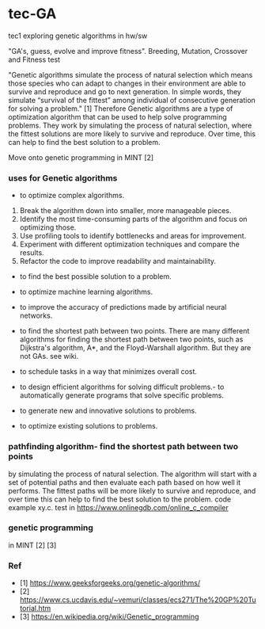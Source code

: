 # tec-GA
tec1 exploring genetic algorithms in hw/sw

"GA's, guess, evolve and improve fitness". Breeding, Mutation, Crossover and Fitness test

"Genetic algorithms simulate the process of natural selection which means those species who can adapt to changes in their environment are able to survive and reproduce and go to next generation. In simple words, they simulate “survival of the fittest” among individual of consecutive generation for solving a problem." [1]
Therefore Genetic algorithms are a type of optimization algorithm that can be used to help solve programming problems. They work by simulating the process of natural selection, where the fittest solutions are more likely to survive and reproduce. Over time, this can help to find the best solution to a problem.

Move onto genetic programming in MINT [2]


### uses for Genetic algorithms
- to optimize complex algorithms.
1. Break the algorithm down into smaller, more manageable pieces.
2. Identify the most time-consuming parts of the algorithm and focus on optimizing those.
3. Use profiling tools to identify bottlenecks and areas for improvement.
4. Experiment with different optimization techniques and compare the results.
5. Refactor the code to improve readability and maintainability.

- to find the best possible solution to a problem.
- to optimize machine learning algorithms.
- to improve the accuracy of predictions made by artificial neural networks.
- to find the shortest path between two points.
There are many different algorithms for finding the shortest path between two points, such as Dijkstra's algorithm, A*, and the Floyd-Warshall algorithm. But they are not GAs. see wiki.


- to schedule tasks in a way that minimizes overall cost.
- to design efficient algorithms for solving difficult problems.- to automatically generate programs that solve specific problems.
- to generate new and innovative solutions to problems.
- to optimize existing solutions to problems.

### pathfinding algorithm- find the shortest path between two points
by simulating the process of natural selection. The algorithm will start with a set of potential paths and then evaluate each path based on how well it performs. The fittest paths will be more likely to survive and reproduce, and over time this can help to find the best solution to the problem. code example xy.c. test in https://www.onlinegdb.com/online_c_compiler


### genetic programming 
in MINT [2] [3]



### Ref
- [1] https://www.geeksforgeeks.org/genetic-algorithms/
- [2] https://www.cs.ucdavis.edu/~vemuri/classes/ecs271/The%20GP%20Tutorial.htm
- [3] https://en.wikipedia.org/wiki/Genetic_programming
